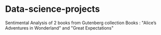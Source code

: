 # Data-science-projects
Sentimental Analysis of 2 books from Gutenberg collection
Books : "Alice’s Adventures in Wonderland" and "Great Expectations"
